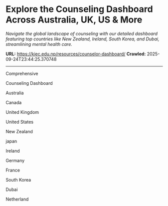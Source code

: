 # Explore the Counseling Dashboard Across Australia, UK, US & More

*Navigate the global landscape of counseling with our detailed dashboard featuring top countries like New Zealand, Ireland, South Korea, and Dubai, streamlining mental health care.*

**URL:** https://kiec.edu.np/resources/counselor-dashboard/
**Crawled:** 2025-09-24T23:44:25.370748

---

Comprehensive

Counseling Dashboard

Australia

Canada

United Kingdom

United States

New Zealand

japan

Ireland

Germany

France

South Korea

Dubai

Netherland
